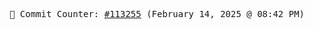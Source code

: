 <p align="center">
    <samp>
        📮 Commit Counter: <a href="https://github.com/Javascript-void0/Javascript-void0/commits/main">#113255</a> (February 14, 2025 @ 08:42 PM)
    </samp>
</p>